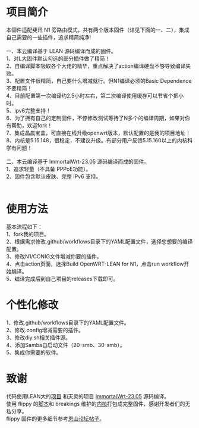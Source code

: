 # 项目简介
本固件适配斐讯 N1 旁路由模式，共有两个版本固件（详见下面的一、二），集成自己需要的一些插件，追求精简纯净!<br>
<br>
一、本云编译基于 LEAN 源码编译而成的固件。<br>
1、对L大固件默认勾选的部分插件做了精简！<br>
2、自编译脚本吸取各个大佬的精华，重点解决了action编译硬盘不够导致编译失败。<br>
3、配置文件很精简，自己要什么增减就行。但N1编译必须的Basic Dependence不要精简！<br>
4、目前配置第一次编译约2.5小时左右，第二次编译使用缓存可以节省个把小时。<br>
5、ipv6完整支持！<br>
6、为了拥有自己的定制固件，不停修改测试等待了N多个的编译周期，如果对你有帮助，欢迎fork！<br>
7、集成晶晨宝盒，可直接在线升级openwrt版本，默认配置的是我的项目地址！<br>
8、内核是5.15.148，很稳定，不建议升级。有部分用户反馈5.15.160以上的内核科学有问题！<br>
<br>
二、本云编译基于 ImmortalWrt-23.05 源码编译而成的固件。<br>
1、追求轻量（不具备 PPPoE功能）。<br>
2、固件包含默认皮肤、完整 IPv6 支持。<br>
<br>
# 使用方法
基本流程如下：<br>
1、fork我的项目。<br>
2、根据需求修改.github/workflows目录下的YAML配置文件，选择您想要的编译配置。<br>
3、修改N1/CONIG文件增减你要的插件。<br>
4、点击action页面，选择Build OpenWRT-LEAN for N1，点击run workflow开始编译。<br>
5、编译完成后到自己项目的releases下载即可。<br>
# 个性化修改
1、修改.github/workflows目录下的YAML配置文件。<br>
2、修改.config增减需要的插件。<br>
3、修改diy.sh相关插件源。<br>
4、添加Samba自启动文件（20-smb、30-smb）。<br>
5、集成你需要的软件。<br>
# 致谢
代码使用LEAN大的[项目](https://github.com/coolsnowwolf/lede) 和天灵的项目 [ImmortalWrt-23.05](https://github.com/immortalwrt/immortalwrt/tree/openwrt-23.05) 源码编译。 <br>
使用 flippy 的[脚本](https://github.com/unifreq/openwrt_packit)和 breakings 维护的[内核](https://github.com/breakings/OpenWrt/releases/tag/kernel_stable)打包成完整固件，感谢开发者们的无私分享。<br>
flippy 固件的更多细节参考[恩山论坛帖子](https://www.right.com.cn/forum/thread-4076037-1-1.html)。
